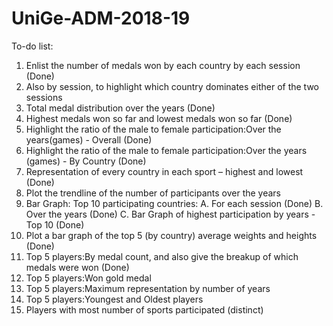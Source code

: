 # UniGe-ADM-2018-19

To-do list:
1.	Enlist the number of medals won by each country by each session (Done)
2.	Also by session, to highlight which country dominates either of the two sessions
3.	Total medal distribution over the years (Done)
4.  Highest medals won so far and lowest medals won so far (Done)
5.	Highlight the ratio of the male to female participation:Over the years(games) - Overall (Done)
6.  Highlight the ratio of the male to female participation:Over the years (games) - By Country (Done)
7.	Representation of every country in each sport – highest and lowest (Done)
8.	Plot the trendline of the number of participants over the years
9.	Bar Graph: Top 10 participating countries:
    A. For each session (Done)
    B. Over the years (Done)
    C. Bar Graph of highest participation by years - Top 10 (Done)
10.	Plot a bar graph of the top 5 (by country) average weights and heights (Done)
11. Top 5 players:By medal count, and also give the breakup of which medals were won (Done)
12. Top 5 players:Won gold medal
13. Top 5 players:Maximum representation by number of years
14. Top 5 players:Youngest and Oldest players
15. Players with most number of sports participated (distinct)
